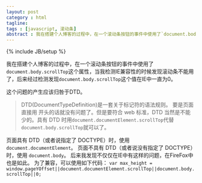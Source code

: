 ```yaml
---
layout: post
category : html
tagline: 
tags : [javascript, 滚动条]
abstract : 我在搭建个人博客的过程中，在一个滚动条按钮的事件中使用了`document.body.scrollTop`这个属性，当我检测IE兼容性的时候发现滚动条不能用了，后来经过检测发现`document.body.scrollTop`这个值在IE中一直为0。这个问题的产生应该归咎于DTD。
---
```

{% include JB/setup %}

我在搭建个人博客的过程中，在一个滚动条按钮的事件中使用了`document.body.scrollTop`这个属性，当我检测IE兼容性的时候发现滚动条不能用了，后来经过检测发现`document.body.scrollTop`这个值在IE中一直为0。

这个问题的产生应该归咎于DTD。
>DTD(DocumentTypeDefinition)是一套关于标记符的语法规则。
要是页面直接用 开头的话就没有问题了。但是要符合 web 标准，DTD 当然是不能少的。具有 DTD 时用`document.documentElement.scrollTop`代替 `document.body.scrollTop`就可以了。

页面具有 DTD（或者说指定了 DOCTYPE）时，使用 `document.documentElement`。 
页面不具有 DTD（或者说没有指定了 DOCTYPE）时，使用 `document.body`。 
后来我发现不仅仅在IE中有这样的问题，在FireFox中也是如此。 
为了兼容，可以使用如下代码：
`var max_height = window.pageYOffset||document.documentElement.scrollTop||document.body.scrollTop||0;`